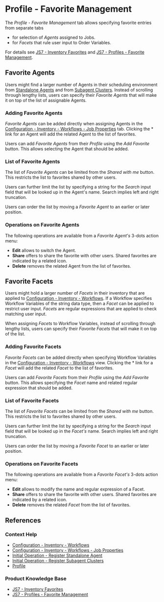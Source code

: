 # Profile - Favorite Management

The *Profile - Favorite Management* tab allows specifying favorite entries from separate tabs

- for selection of *Agents* assigned to Jobs.
- for *Facets* that rule user input to Order Variables.

For details see [JS7 - Inventory Favorites](https://kb.sos-berlin.com/display/JS7/JS7+-+Inventory+Favorites) and [JS7 - Profiles - Favorite Management](https://kb.sos-berlin.com/display/JS7/JS7+-+Profiles+-+Favorite+Management).

## Favorite Agents

Users might find a larger number of Agents in their scheduling environment from [Standalone Agents](/initial-operation-register-agent-standalone) and from [Subagent Clusters](/initial-operation-register-agent-subagent-cluster). Instead of scrolling through lengthy lists, users can specify their *Favorite Agents* that will make it on top of the list of assignable Agents.

### Adding Favorite Agents

*Favorite Agents* can be added directly when assigning Agents in the [Configuration - Inventory - Workflows - Job Properties](/configuration-inventory-workflow-job-properties) tab. Clicking the \* link for an Agent will add the related Agent to the list of favorites.

Users can add *Favorite Agents* from their *Profile* using the *Add Favorite* button. This allows selecting the Agent that should be added.

### List of Favorite Agents

The list of *Favorite Agents* can be limited from the *Shared with me* button. This restricts the list to favorites shared by other users.

Users can further limit the list by specifying a string for the *Search* input field that will be looked up in the Agent's name. Search implies left and right truncation.

Users can order the list by moving a *Favorite Agent* to an earlier or later position.

### Operations on Favorite Agents

The following operations are available from a *Favorite Agent's* 3-dots action menu:

- **Edit** allows to switch the Agent.
- **Share** offers to share the favorite with other users. Shared favorites are indicated by a related icon.
- **Delete** removes the related Agent from the list of favorites.

## Favorite Facets

Users might hold a larger number of *Facets* in their inventory that are applied to [Configuration - Inventory - Workflows](/configuration-inventory-workflows). If a Workflow specifies Workflow Variables of the string data type, then a *Facet* can be applied to restrict user input. *Facets* are regular expressions that are applied to check matching user input.

When assigning *Facets* to Workflow Variables, instead of scrolling through lengthy lists, users can specify their *Favorite Facets* that will make it on top of the list.

### Adding Favorite Facets

*Favorite Facets* can be added directly when specifying Workflow Variables in the [Configuration - Inventory - Workflows](/configuration-inventory-workflows) view. Clicking the \* link for a *Facet* will add the related *Facet* to the list of favorites.

Users can add *Favorite Facets* from their *Profile* using the *Add Favorite* button. This allows specifying the *Facet* name and related regular expression that should be added.

### List of Favorite Facets

The list of *Favorite Facets* can be limited from the *Shared with me* button. This restricts the list to favorites shared by other users.

Users can further limit the list by specifying a string for the *Search* input field that will be looked up in the *Facet's* name. Search implies left and right truncation.

Users can order the list by moving a *Favorite Facet* to an earlier or later position.

### Operations on Favorite Facets

The following operations are available from a *Favorite Facet's* 3-dots action menu:

- **Edit** allows to modify the name and regular expression of a Facet.
- **Share** offers to share the favorite with other users. Shared favorites are indicated by a related icon.
- **Delete** removes the related *Facet* from the list of favorites.

## References

### Context Help

- [Configuration - Inventory - Workflows](/configuration-inventory-workflows)
- [Configuration - Inventory - Workflows - Job Properties](/configuration-inventory-workflow-job-properties)
- [Initial Operation - Register Standalone Agent](/initial-operation-register-agent-standalone)
- [Initial Operation - Register Subagent Clusters](/initial-operation-register-agent-subagent-cluster)
- [Profile](/profile)

### Product Knowledge Base

- [JS7 - Inventory Favorites](https://kb.sos-berlin.com/display/JS7/JS7+-+Inventory+Favorites)
- [JS7 - Profiles - Favorite Management](https://kb.sos-berlin.com/display/JS7/JS7+-+Profiles+-+Favorite+Management)
